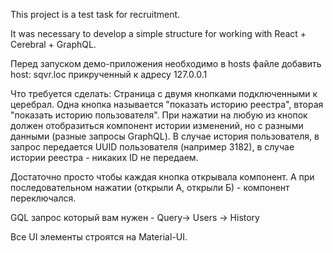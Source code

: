 This project is a test task for recruitment.

It was necessary to develop a simple structure for working with React + Cerebral + GraphQL.

Перед запуском демо-приложения необходимо в hosts файле добавить host: sqvr.loc прикрученный к адресу 127.0.0.1

Что требуется сделать:
Страница с двумя кнопками подключенными к церебрал. Одна кнопка называется "показать историю реестра", вторая "показать историю пользователя".
При нажатии на любую из кнопок должен отобразиться компонент истории изменений, но с разными данными (разные запросы GraphQL).
В случае история пользователя, в запрос передается UUID пользователя (например 3182), в случае истории реестра - никаких ID не передаем.

Достаточно просто чтобы каждая кнопка открывала компонент. А при последовательном нажатии (открыли А, открыли Б) - компонент переключался.

GQL запрос который вам нужен - Query-> Users -> History

Все UI элементы строятся на Material-UI.